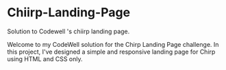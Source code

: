 # Chiirp-Landing-Page
Solution to Codewell 's chiirp landing page.


Welcome to my CodeWell solution for the Chirp Landing Page challenge. In this project, I've designed a simple and responsive landing page for Chirp using HTML and CSS only.
